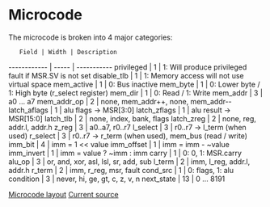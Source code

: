 Microcode
=========

The microcode is broken into 4 major categories:

       Field | Width | Description
------------ | ----- | -----------
  privileged |     1 | 1: Will produce privileged fault if MSR.SV is not set
 disable_tlb |     1 | 1: Memory access will not use virtual space
  mem_active |     1 | 0: Bus inactive
    mem_byte |     1 | 0: Lower byte / 1: High byte (r_select register)
     mem_dir |     1 | 0: Read / 1: Write
    mem_addr |     3 | a0 ... a7
 mem_addr_op |     2 | none, mem_addr++, none, mem_addr--
latch_aflags |     1 | alu flags  -> MSR[3:0]
latch_zflags |     1 | alu result -> MSR[15:0]
   latch_tlb |     2 | none, index, bank, flags
  latch_zreg |     2 | none, reg, addr.l, addr.h
       z_reg |     3 | a0..a7, r0..r7
    l_select |     3 | r0..r7 -> l_term (when used)
    r_select |     3 | r0..r7 -> r_term (when used), mem_bus (read / write)
     imm_bit |     4 | imm = 1 << value
  imm_offset |     1 | imm = imm - ~value
  imm_invert |     1 | imm = value ? ~imm : imm
       carry |     1 | 0: 0, 1: MSR.carry
      alu_op |     3 | or, and, xor, asl, lsl, sr, add, sub
      l_term |     2 | imm, l_reg, addr.l, addr.h
      r_term |     2 | imm, r_reg, msr, fault
    cond_src |     1 | 0: flags, 1: alu
   condition |     3 | never, hi, ge, gt, c, z, v, n
  next_state |    13 | 0 ... 8191

[Microcode layout](../microcode/source.txt)
[Current source](../microcode/layout.txt)
